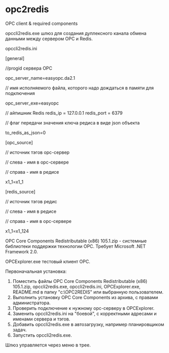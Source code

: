 # opc2redis
OPC client &amp; required components

opccli2redis.exe шлюз для создания дуплексного канала обмена данными между сервером ОРС и Redis.

opccli2redis.ini

[general]

//progid сервера ОРС

opc_server_name=easyopc.da2.1

// имя исполняемого файла, которого надо дождаться в памяти для подключения

opc_server_exe=easyopc

// айпишник Redis
redis_ip = 127.0.0.1
redis_port = 6379

// флаг передачи значения ключа редиса в виде json объекта

to_redis_as_json=0

[opc_source]

// источник тэгов орс-сервер

// слева - имя в орс-сервере

// справа - имя в редисе

x1_1=x1_1


[redis_source]

// источник тэгов редис

// слева - имя в редисе

// справа - имя в орс-сервере

x1_1=x1_124

OPC Core Components Redistributable (x86) 105.1.zip - системные библиотеки поддержки технологии ОРС. Требует Microsoft .NET Framework 2.0.

OPCExplorer.exe тестовый клиент ОРС.

Первоначальная установка:
1. Поместить файлы 
OPC Core Components Redistributable (x86) 105.1.zip, 
opccli2redis.exe, 
opccli2redis.ini, 
OPCExplorer.exe, 
README.md
в папку "c:\OPC2REDIS\" или выбранную пользователем.
2. Выполнить установку OPC Core Components из архива, с правами администратора.
3. Проверить подключение к нужному орс-серверу в OPCExplorer.
4. Заменить opccli2redis.ini на "боевой", с корректными адресами и именами сервера и тэгов.
5. Добавить opccli2redis.exe в автозагрузку, например планировщиком задач.
6. Запустить opccli2redis.exe.

Шлюз управляется через меню в трее.


